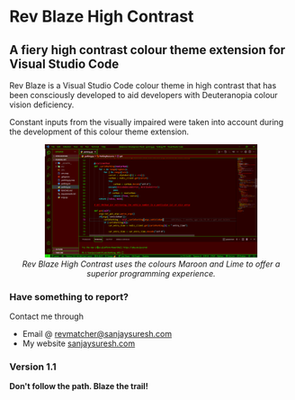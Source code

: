 # Rev Blaze High Contrast
## A fiery high contrast colour theme extension for Visual Studio Code

Rev Blaze is a Visual Studio Code colour theme in high contrast that has been consciously developed to aid developers with Deuteranopia colour vision deficiency.

Constant inputs from the visually impaired were taken into account during the development of this colour theme extension.
<p align="center">
<img style="width: 75%; height: auto;" src="https://github.com/rapidcompiler/rev-blaze-high-contrast/blob/master/readme-image.png" alt="Rev Blaze High Contrast" />
  <br>
<i>Rev Blaze High Contrast uses the colours Maroon and Lime to offer a superior programming experience.</i>
</p>

### Have something to report?
Contact me through
* Email @ revmatcher@sanjaysuresh.com
* My website [sanjaysuresh.com](https://sanjaysuresh.com)

### Version 1.1
**Don't follow the path. Blaze the trail!**
